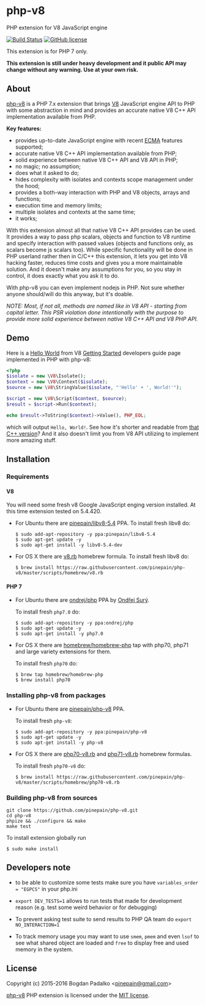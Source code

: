 # php-v8
PHP extension for V8 JavaScript engine

[![Build Status](https://travis-ci.org/pinepain/php-v8.svg)](https://travis-ci.org/pinepain/php-v8)
[![GitHub license](https://img.shields.io/badge/license-MIT-blue.svg)](https://raw.githubusercontent.com/pinepain/php-v8/master/LICENSE)

This extension is for PHP 7 only.

**This extension is still under heavy development and it public API may change without any warning. Use at your own risk.**


## About
[php-v8](https://github.com/pinepain/php-v8) is a PHP 7.x extension
that brings [V8](https://developers.google.com/v8/intro) JavaScript engine API to PHP with some abstraction in mind and
provides an accurate native V8 C++ API implementation available from PHP.

**Key features:**
 - provides up-to-date JavaScript engine with recent [ECMA](http://kangax.github.io/compat-table) features supported;
 - accurate native V8 C++ API implementation available from PHP;
 - solid experience between native V8 C++ API and V8 API in PHP;
 - no magic; no assumption;
 - does what it asked to do;
 - hides complexity with isolates and contexts scope management under the hood;
 - provides a both-way interaction with PHP and V8 objects, arrays and functions;
 - execution time and memory limits;
 - multiple isolates and contexts at the same time;
 - it works;

With this extension almost all that native V8 C++ API provides can be used. It provides a way to pass php scalars,
objects and function to V8 runtime and specify interaction with passed values (objects and functions only, as scalars
become js scalars too). While specific functionality will be done in PHP userland rather then in C/C++ this extension,
it lets you get into V8 hacking faster, reduces time costs and gives you a more maintainable solution. And it doesn't
make any assumptions for you, so you stay in control, it does exactly what you ask it to do.

With php-v8 you can even implement nodejs in PHP. Not sure whether anyone should/will do this anyway, but it's doable.

*NOTE: Most, if not all, methods are named like in V8 API - starting from capital letter. This PSR violation done
intentionally with the purpose to provide more solid experience between native V8 C++ API and V8 PHP API.*


## Demo

Here is a [Hello World][v8-hello-world]
from V8 [Getting Started][v8-intro] developers guide page implemented in PHP with php-v8:

```php
<?php
$isolate = new \V8\Isolate();
$context = new \V8\Context($isolate);
$source = new \V8\StringValue($isolate, "'Hello' + ', World!'");

$script = new \V8\Script($context, $source);
$result = $script->Run($context);

echo $result->ToString($context)->Value(), PHP_EOL;
```

which will output `Hello, World!`. See how it's shorter and readable from [that C++ version]([v8-hello-world])?
And it also doesn't limit you from V8 API utilizing to implement more amazing stuff.


## Installation

### Requirements

#### V8
You will need some fresh v8 Google JavaScript enging version installed. At this time extension tested on 5.4.420.

 - For Ubuntu there are [pinepain/libv8-5.4](https://launchpad.net/~pinepain/+archive/ubuntu/libv8-5.4) PPA.
   To install fresh libv8 do:

   ```
   $ sudo add-apt-repository -y ppa:pinepain/libv8-5.4
   $ sudo apt-get update -y
   $ sudo apt-get install -y libv8-5.4-dev
   ```
 - For OS X there are [v8.rb](https://github.com/pinepain/php-v8/blob/master/scripts/homebrew/v8.rb) homebrew formula.
   To install fresh libv8 do:

   ```
   $ brew install https://raw.githubusercontent.com/pinepain/php-v8/master/scripts/homebrew/v8.rb
   ```

#### PHP 7

 - For Ubuntu there are [ondrej/php](https://launchpad.net/~ondrej/+archive/ubuntu/php) PPA by [Ondřej Surý](https://deb.sury.org).

   To install fresh `php7.0` do:

   ```
   $ sudo add-apt-repository -y ppa:ondrej/php
   $ sudo apt-get update -y
   $ sudo apt-get install -y php7.0
   ```
 - For OS X there are [homebrew/homebrew-php](https://github.com/Homebrew/homebrew-php) tap with php70, php71 and large
   variety extensions for them.

   To install fresh `php70` do:

   ```
   $ brew tap homebrew/homebrew-php
   $ brew install php70
   ```


### Installing php-v8 from packages

 - For Ubuntu there are [pinepain/php-v8](https://launchpad.net/~pinepain/+archive/ubuntu/php-v8) PPA.

   To install fresh `php-v8`:

   ```
   $ sudo add-apt-repository -y ppa:pinepain/php-v8
   $ sudo apt-get update -y
   $ sudo apt-get install -y php-v8
   ```
 - For OS X there are [php70-v8.rb][php70-v8.rb] and [php71-v8.rb][php71-v8.rb] homebrew formulas.

   To install fresh `php70-v8` do:

   ```
   $ brew install https://raw.githubusercontent.com/pinepain/php-v8/master/scripts/homebrew/php70-v8.rb
   ```

### Building php-v8 from sources

```
git clone https://github.com/pinepain/php-v8.git
cd php-v8
phpize && ./configure && make
make test
```

To install extension globally run

```
$ sudo make install
```

## Developers note
 - to be able to customize some tests make sure you have `variables_order = "EGPCS"` in your php.ini
 - `export DEV_TESTS=1` allows to run tests that made for development reason (e.g. test some weird behavior or for debugging)
 - To prevent asking test suite to send results to PHP QA team do `export NO_INTERACTION=1`

 - To track memory usage you may want to use `smem`, `pmem` and even `lsof` to see what shared object are loaded
   and `free` to display free and used memory in the system.

## License

Copyright (c) 2015-2016 Bogdan Padalko &lt;pinepain@gmail.com&gt;

[php-v8](https://github.com/pinepain/php-v8) PHP extension is licensed under the [MIT license](http://opensource.org/licenses/MIT).


[v8-hello-world]: https://chromium.googlesource.com/v8/v8/+/master/samples/hello-world.cc
[v8-intro]: https://developers.google.com/v8/intro
[php70-v8.rb]: https://github.com/pinepain/php-v8/blob/master/scripts/homebrew/php70-v8.rb
[php71-v8.rb]: https://github.com/pinepain/php-v8/blob/master/scripts/homebrew/php71-v8.rb
